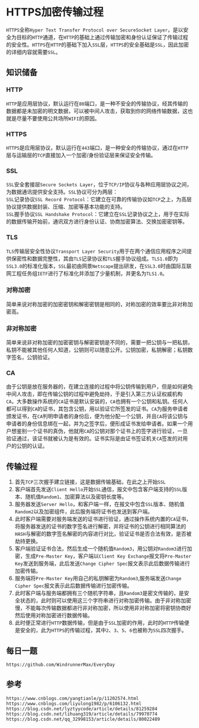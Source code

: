# HTTPS加密传输过程
`HTTPS`全称`Hyper Text Transfer Protocol over SecureSocket Layer`，是以安全为目标的`HTTP`通道，在`HTTP`的基础上通过传输加密和身份认证保证了传输过程的安全性。`HTTPS`在`HTTP`的基础下加入`SSL`层，`HTTPS`的安全基础是`SSL`，因此加密的详细内容就需要`SSL`。

## 知识储备
### HTTP
`HTTP`是应用层协议，默认运行在`80`端口，是一种不安全的传输协议，经其传输的数据都是未加密的明文数据，可以被中间人攻击，获取到你的网络传输数据，这也就是尽量不要使用公共场所`WIFI`的原因。

### HTTPS
`HTTPS`是应用层协议，默认运行在`443`端口，是一种安全的传输协议，通过在`HTTP`层与运输层的`TCP`直接加入一个加密/身份验证层来保证安全传输。

### SSL
`SSL`安全套接层`Secure Sockets Layer`，位于`TCP/IP`协议与各种应用层协议之间，为数据通讯提供安全支持。`SSL`协议可分为两层：  
`SSL`记录协议`SSL Record Protocol`：它建立在可靠的传输协议如`TCP`之上，为高层协议提供数据封装、压缩、加密等基本功能的支持。  
`SSL`握手协议`SSL Handshake Protocol`：它建立在`SSL`记录协议之上，用于在实际的数据传输开始前，通讯双方进行身份认证、协商加密算法、交换加密密钥等。

### TLS
`TLS`传输层安全性协议`Transport Layer Security`用于在两个通信应用程序之间提供保密性和数据完整性，其由`TLS`记录协议和`TLS`握手协议组成。`TLS1.0`即为`SSL3.0`的标准化版本，`SSL`最初由网景`Netscape`提出研发，在`SSL3.0`时由国际互联网工程任务组`IETF`进行了标准化并添加了少量机制，并更名为`TLS1.0`。

### 对称加密
简单来说对称加密的加密密钥和解密密钥是相同的，对称加密的效率要比非对称加密高。

### 非对称加密
简单来说非对称加密的加密密钥与解密密钥是不同的，需要一把公钥与一把私钥，私钥不能被其他任何人知道，公钥则可以随意公开。公钥加密，私钥解密；私钥数字签名，公钥验证。

### CA
由于公钥是放在服务器的，在建立连接的过程中将公钥传输到用户，但是如何避免中间人攻击，即在传输公钥的过程中避免劫持，于是引入第三方认证权威机构`CA`，大多数操作系统的`CA`证书是默认安装的，`CA`也拥有一个公钥和私钥。任何人都可以得到`CA`的证书，其包含公钥，用以验证它所签发的证书。`CA`为服务申请者颁发证书，在`CA`判明申请者的身份后，便为他分配一个公钥，并且`CA`将该公钥与申请者的身份信息绑在一起，并为之签字后，便形成证书发给申请者。如果一个用户想鉴别一个证书的真伪，他就用`CA`的公钥对那个证书上的签字进行验证，一旦验证通过，该证书就被认为是有效的。证书实际是由证书签证机关`CA`签发的对用户的公钥的认证。


## 传输过程
1. 首先`TCP`三次握手建立链接，这是数据传输基础，在此之上开始`SSL`
2. 客户端首先发送`Client Hello`开始`SSL`通信，报文中包含客户端支持的`SSL`版本、随机值`Random1`、加密算法以及密钥长度等。
3. 服务器发送`Server Hello`，和客户端一样，在报文中包含`SSL`版本、随机值`Random2`以及加密组件，此后服务端将证书也发送到客户端。
4. 此时客户端需要对服务端发送的证书进行验证，通过操作系统内置的`CA`证书，将服务器发送的证书的数字签名进行解密，并将证书的公钥进行相同算法的`HASH`与解密的数字签名解密的内容进行对比，验证证书是否合法有效，是否被劫持更换。
5. 客户端验证证书合法，然后生成一个随机值`Random3`，用公钥对`Random3`进行加密，生成`Pre-Master Key`，客户端以`Client Key Exchange`报文将`Pre-Master Key`发送到服务端，此后发送`Change Cipher Spec`报文表示此后数据传输进行加密传输。
6. 服务端将`Pre-Master Key`用自己的私钥解密为`Random3`,服务端发送`Change Cipher Spec`报文表示此后数据传输进行加密传输。
7. 此时客户端与服务端都拥有三个随机字符串，且`Random3`是密文传输的，是安全状态的，此时则可以使用这三个字符串进行对称加密传输。由于非对称加密慢，不能每次传输数据都进行非对称加密，所以使用非对称加密将密钥协商好然后使用对称加密进行数据传输。
8. 此时便正常进行`HTTP`数据传输，但是由于`SSL`加密的作用，此时的`HTTP`传输便是安全的，此为`HTTPS`的传输过程，其中`2`、`3`、`5`、`6`也被称为`SSL`四次握手。

## 每日一题

```
https://github.com/WindrunnerMax/EveryDay
```


## 参考

```
https://www.cnblogs.com/yangtianle/p/11202574.html
https://www.cnblogs.com/liyulong1982/p/6106132.html
https://blog.csdn.net/lyztyycode/article/details/81259284
https://blog.csdn.net/lihuang319/article/details/79970774
https://blog.csdn.net/qq_32998153/article/details/80022489
```
